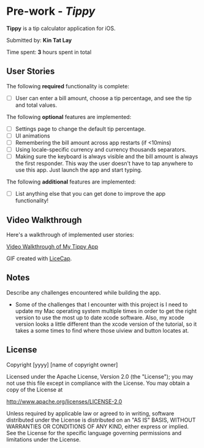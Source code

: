 # Pre-work - *Tippy*

**Tippy** is a tip calculator application for iOS.

Submitted by: **Kin Tat Lay**

Time spent: **3** hours spent in total

## User Stories

The following **required** functionality is complete:

* [ ] User can enter a bill amount, choose a tip percentage, and see the tip and total values.

The following **optional** features are implemented:
* [ ] Settings page to change the default tip percentage.
* [ ] UI animations
* [ ] Remembering the bill amount across app restarts (if <10mins)
* [ ] Using locale-specific currency and currency thousands separators.
* [ ] Making sure the keyboard is always visible and the bill amount is always the first responder. This way the user doesn't have to tap anywhere to use this app. Just launch the app and start typing.

The following **additional** features are implemented:

- [ ] List anything else that you can get done to improve the app functionality!

## Video Walkthrough 

Here's a walkthrough of implemented user stories:

[Video Walkthrough of My Tippy App](https://imgur.com/a/zUj89Sm)

GIF created with [LiceCap](http://www.cockos.com/licecap/).

## Notes

Describe any challenges encountered while building the app.

- Some of the challenges that I encounter with this project is I need to update my Mac operating system multiple times in order to get the right version to use the most up to date xcode software. Also, my xcode version looks a little different than the xcode version of the tutorial, so it takes a some times to find where those uiview and button locates at.

## License

Copyright [yyyy] [name of copyright owner]

Licensed under the Apache License, Version 2.0 (the "License");
you may not use this file except in compliance with the License.
You may obtain a copy of the License at

http://www.apache.org/licenses/LICENSE-2.0

Unless required by applicable law or agreed to in writing, software
distributed under the License is distributed on an "AS IS" BASIS,
WITHOUT WARRANTIES OR CONDITIONS OF ANY KIND, either express or implied.
See the License for the specific language governing permissions and
limitations under the License.
